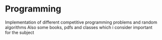 # Programming
Implementation of different competitive programming problems and random algorithms
Also some books, pdfs and classes which i consider important for the subject
